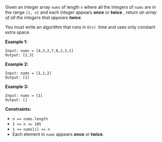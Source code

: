 Given an integer array `nums` of length `n` where all the integers of `nums`
are in the range `[1, n]` and each integer appears **once** or **twice** ,
return _an array of all the integers that appears **twice**_.

You must write an algorithm that runs in `O(n) `time and uses only constant
extra space.



**Example 1:**

    
    
    Input: nums = [4,3,2,7,8,2,3,1]
    Output: [2,3]
    

**Example 2:**

    
    
    Input: nums = [1,1,2]
    Output: [1]
    

**Example 3:**

    
    
    Input: nums = [1]
    Output: []
    



**Constraints:**

  * `n == nums.length`
  * `1 <= n <= 105`
  * `1 <= nums[i] <= n`
  * Each element in `nums` appears **once** or **twice**.

